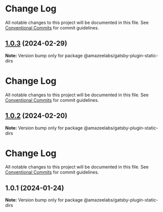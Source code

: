 # Change Log

All notable changes to this project will be documented in this file. See
[Conventional Commits](https://conventionalcommits.org) for commit guidelines.

## [1.0.3](https://github.com/AmazeeLabs/silverback-mono/compare/@amazeelabs/gatsby-plugin-static-dirs@1.0.2...@amazeelabs/gatsby-plugin-static-dirs@1.0.3) (2024-02-29)

**Note:** Version bump only for package @amazeelabs/gatsby-plugin-static-dirs

# Change Log

All notable changes to this project will be documented in this file. See
[Conventional Commits](https://conventionalcommits.org) for commit guidelines.

## [1.0.2](https://github.com/AmazeeLabs/silverback-mono/compare/@amazeelabs/gatsby-plugin-static-dirs@1.0.1...@amazeelabs/gatsby-plugin-static-dirs@1.0.2) (2024-02-20)

**Note:** Version bump only for package @amazeelabs/gatsby-plugin-static-dirs

# Change Log

All notable changes to this project will be documented in this file. See
[Conventional Commits](https://conventionalcommits.org) for commit guidelines.

## 1.0.1 (2024-01-24)

**Note:** Version bump only for package @amazeelabs/gatsby-plugin-static-dirs
